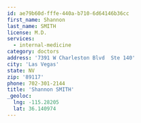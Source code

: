 ```yaml
---
id: ae79b60d-fffe-440a-b710-6d64146b36cc
first_name: Shannon
last_name: SMITH
license: M.D.
services:
  - internal-medicine
category: doctors
address: '7391 W Charleston Blvd  Ste 140'
city: 'Las Vegas'
state: NV
zip: '89117'
phone: 702-301-2144
title: 'Shannon SMITH'
_geoloc:
  lng: -115.28205
  lat: 36.140974
---
```

